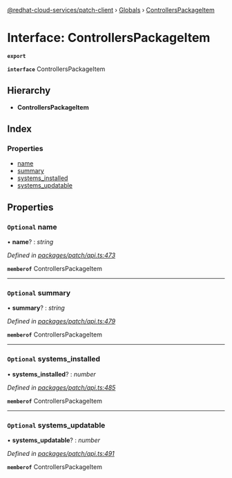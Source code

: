 [@redhat-cloud-services/patch-client](../README.md) › [Globals](../globals.md) › [ControllersPackageItem](controllerspackageitem.md)

# Interface: ControllersPackageItem

**`export`** 

**`interface`** ControllersPackageItem

## Hierarchy

* **ControllersPackageItem**

## Index

### Properties

* [name](controllerspackageitem.md#optional-name)
* [summary](controllerspackageitem.md#optional-summary)
* [systems_installed](controllerspackageitem.md#optional-systems_installed)
* [systems_updatable](controllerspackageitem.md#optional-systems_updatable)

## Properties

### `Optional` name

• **name**? : *string*

*Defined in [packages/patch/api.ts:473](https://github.com/RedHatInsights/javascript-clients/blob/7c2fd7e/packages/patch/api.ts#L473)*

**`memberof`** ControllersPackageItem

___

### `Optional` summary

• **summary**? : *string*

*Defined in [packages/patch/api.ts:479](https://github.com/RedHatInsights/javascript-clients/blob/7c2fd7e/packages/patch/api.ts#L479)*

**`memberof`** ControllersPackageItem

___

### `Optional` systems_installed

• **systems_installed**? : *number*

*Defined in [packages/patch/api.ts:485](https://github.com/RedHatInsights/javascript-clients/blob/7c2fd7e/packages/patch/api.ts#L485)*

**`memberof`** ControllersPackageItem

___

### `Optional` systems_updatable

• **systems_updatable**? : *number*

*Defined in [packages/patch/api.ts:491](https://github.com/RedHatInsights/javascript-clients/blob/7c2fd7e/packages/patch/api.ts#L491)*

**`memberof`** ControllersPackageItem
